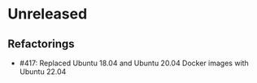 # Unreleased

## Refactorings

 - #417: Replaced Ubuntu 18.04 and Ubuntu 20.04 Docker images with Ubuntu 22.04